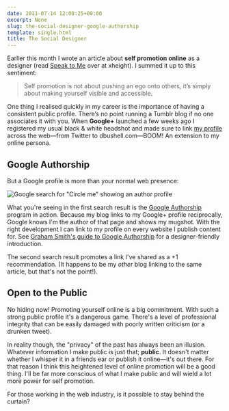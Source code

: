 ```yaml
---
date: 2011-07-14 12:08:25+00:00
excerpt: None
slug: the-social-designer-google-authorship
template: single.html
title: The Social Designer
---
```


Earlier this month I wrote an article about **self promotion online** as a designer (read [Speak to Me](http://xheight.dbushell.com/2011/07/03/speak-to-me-self-promotion-online/) over at xheight). I summed it up to this sentiment:

> Self promotion is not about pushing an ego onto others, it’s simply about making yourself visible and accessible.

One thing I realised quickly in my career is the importance of having a consistent public profile. There’s no point running a Tumblr blog if no one associates it with you. When **Google+** launched a few weeks ago I registered my usual black & white headshot and made sure to link [my profile](https://plus.google.com/112664170427933857280/) across the web—from Twitter to dbushell.com—BOOM! An extension to my online persona.

## Google Authorship

But a Google profile is more than your normal web presence:

![Google search for "Circle me" showing an author profile](/images/2011/07/google-social-search.png)

What you're seeing in the first search result is the [Google Authorship](http://www.google.com/support/webmasters/bin/answer.py?answer=1229920) program in action. Because my blog links to my Google+ profile reciprocally, Google knows I'm the author of that page and shows my mugshot. With the right development I can link to my profile on every website I publish content for. See [Graham Smith's guide to Google Authorship](http://imjustcreative.com/implementing-google-authorship-markup-on-your-website/2011/07/07/) for a designer-friendly introduction.

The second search result promotes a link I've shared as a +1 recommendation. (It happens to be my _other_ blog linking to the same article, but that's not the point!).

## Open to the Public

No hiding now! Promoting yourself online is a big commitment. With such a strong public profile it's a dangerous game. There's a level of professional integrity that can be easily damaged with poorly written criticism (or a drunken tweet).

In reality though, the "privacy" of the past has always been an illusion. Whatever information I make public is just that; **public**. It doesn't matter whether I whisper it in a friends ear or publish it online—it's out there. For that reason I think this heightened level of online promotion will be a good thing. I'll be far more conscious of what I make public and will wield a lot more power for self promotion.

For those working in the web industry, is it possible to stay behind the curtain?
